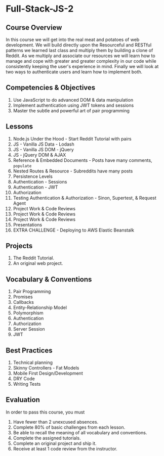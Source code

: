 # Full-Stack-JS-2

## Course Overview

In this course we will get into the real meat and potatoes of web development. We will build directly upon the Resourceful and RESTful patterns we learned last class and multiply them by building a clone of Reddit. As we multiply and associate our resources we will learn how to manage and cope with greater and greater complexity in our code while consistently keeping the user's experience in mind. Finally we will look at two ways to authenticate users and learn how to implement both.

## Competencies & Objectives

1. Use JavaScript to do advanced DOM & data manipulation
1. Implement authentication using JWT tokens and sessions
1. Master the subtle and powerful art of pair programming

## Lessons

1. Node.js Under the Hood - Start Reddit Tutorial with pairs
1. JS - Vanilla JS Data - Lodash
1. JS - Vanilla JS DOM - jQuery
1. JS - jQuery DOM & AJAX
1. Reference & Embedded Documents - Posts have many comments, `populate`
1. Nested Routes & Resource - Subreddits have many posts
1. Persistence Levels
1. Authentication - Sessions
1. Authentication - JWT
1. Authorization
1. Testing Authentication & Authorization - Sinon, Supertest, & Request Agent
1. Project Work & Code Reviews
1. Project Work & Code Reviews
1. Project Work & Code Reviews
1. Presentations
1. EXTRA CHALLENGE - Deploying to AWS Elastic Beanstalk

## Projects

1. The Reddit Tutorial.
1. An original web project.

## Vocabulary & Conventions

1. Pair Programming
1. Promises
1. Callbacks
1. Entity-Relationship Model
1. Polymorphism
1. Authentication
1. Authorization
1. Server Session
1. JWT

## Best Practices

1. Technical planning
1. Skinny Controllers - Fat Models
1. Mobile First Design/Development
1. DRY Code
1. Writing Tests

## Evaluation

In order to pass this course, you must

1. Have fewer than 2 unexcused absences.
1. Complete 80% of basic challenges from each lesson.
1. Be able to recall the meaning of all vocabulary and conventions.
1. Complete the assigned tutorials.
1. Complete an original project and ship it.
1. Receive at least 1 code review from the instructor.
